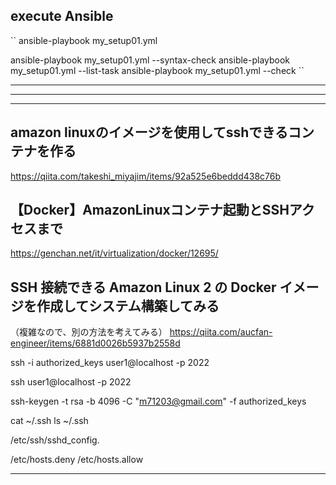 ## execute Ansible
``
ansible-playbook my_setup01.yml


ansible-playbook my_setup01.yml --syntax-check
ansible-playbook my_setup01.yml --list-task
ansible-playbook my_setup01.yml --check
``

_______________________________________________________________________________
_______________________________________________________________________________
_______________________________________________________________________________
## amazon linuxのイメージを使用してsshできるコンテナを作る
https://qiita.com/takeshi_miyajim/items/92a525e6beddd438c76b

## 【Docker】AmazonLinuxコンテナ起動とSSHアクセスまで
https://genchan.net/it/virtualization/docker/12695/

## SSH 接続できる Amazon Linux 2 の Docker イメージを作成してシステム構築してみる
（複雑なので、別の方法を考えてみる）
https://qiita.com/aucfan-engineer/items/6881d0026b5937b2558d



ssh -i authorized_keys user1@localhost -p 2022

ssh user1@localhost -p 2022



ssh-keygen -t rsa -b 4096 -C "m71203@gmail.com" -f authorized_keys



cat ~/.ssh
ls ~/.ssh


/etc/ssh/sshd_config.




/etc/hosts.deny
/etc/hosts.allow



______________________________________________________
